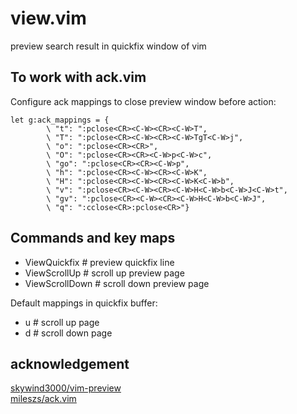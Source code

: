# view.vim

preview search result in quickfix window of vim

## To work with ack.vim

Configure ack mappings to close preview window before action:

```
let g:ack_mappings = {                                                                                                                          
        \ "t": ":pclose<CR><C-W><CR><C-W>T",                                                                                                                 
        \ "T": ":pclose<CR><C-W><CR><C-W>TgT<C-W>j",                                                                                                         
        \ "o": ":pclose<CR><CR>",                                                                                                                            
        \ "O": ":pclose<CR><CR><C-W>p<C-W>c",                                                                                                                
        \ "go": ":pclose<CR><CR><C-W>p",                                                                                                                     
        \ "h": ":pclose<CR><C-W><CR><C-W>K",                                                                                                                 
        \ "H": ":pclose<CR><C-W><CR><C-W>K<C-W>b",                                                                                                           
        \ "v": ":pclose<CR><C-W><CR><C-W>H<C-W>b<C-W>J<C-W>t",                                                                                               
        \ "gv": ":pclose<CR><C-W><CR><C-W>H<C-W>b<C-W>J",
        \ "q": ":cclose<CR>:pclose<CR>"}
```

## Commands and key maps

* ViewQuickfix    # preview quickfix line
* ViewScrollUp    # scroll up preview page
* ViewScrollDown  # scroll down preview page

Default mappings in quickfix buffer:

* u # scroll up page
* d # scroll down page

## acknowledgement

[skywind3000/vim-preview](https://github.com/skywind3000/vim-preview)<br>
[mileszs/ack.vim](https://github.com/mileszs/ack.vim)
